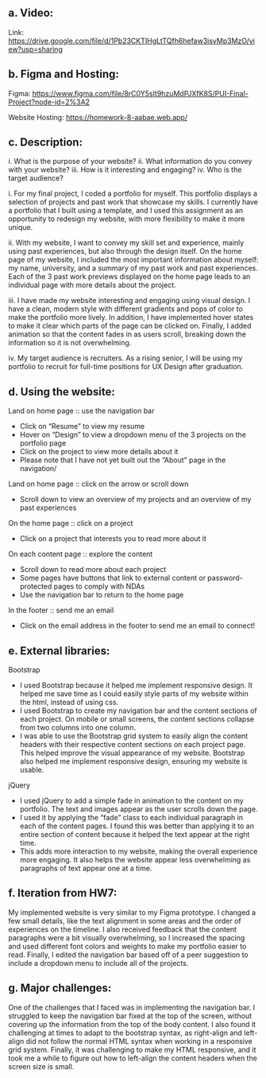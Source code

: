 ## a. Video:
Link: https://drive.google.com/file/d/1Pb23CKTIHgLtTQfh6hefaw3isvMp3MzO/view?usp=sharing


## b. Figma and Hosting:
Figma: https://www.figma.com/file/8rC0Y5sIt9hzuMdPJXfK8S/PUI-Final-Project?node-id=2%3A2

Website Hosting: https://homework-8-aabae.web.app/


## c. Description:
i. What is the purpose of your website?
ii. What information do you convey with your website?
iii. How is it interesting and engaging?
iv. Who is the target audience?

i. For my final project, I coded a portfolio for myself. This portfolio displays a selection of projects and past work that showcase my skills. I currently have a portfolio that I built using a template, and I used this assignment as an opportunity to redesign my website, with more flexibility to make it more unique.

ii. With my website, I want to convey my skill set and experience, mainly using past experiences, but also through the design itself. On the home page of my website, I included the most important information about myself: my name, university, and a summary of my past work and past experiences. Each of the 3 past work previews displayed on the home page leads to an individual page with more details about the project.

iii. I have made my website interesting and engaging using visual design. I have a clean, modern style with different gradients and pops of color to make the portfolio more lively. In addition, I have implemented hover states to make it clear which parts of the page can be clicked on. Finally, I added animation so that the content fades in as users scroll, breaking down the information so it is not overwhelming.

iv. My target audience is recruiters. As a rising senior, I will be using my portfolio to recruit for full-time positions for UX Design after graduation.


## d. Using the website:
Land on home page :: use the navigation bar
* Click on “Resume” to view my resume
* Hover on “Design” to view a dropdown menu of the 3 projects on the portfolio page
* Click on the project to view more details about it
* Please note that I have not yet built out the “About” page in the navigation/


Land on home page :: click on the arrow or scroll down
* Scroll down to view an overview of my projects and an overview of my past experiences <br>


On the home page :: click on a project
* Click on a project that interests you to read more about it <br>


On each content page :: explore the content
* Scroll down to read more about each project
* Some pages have buttons that link to external content or password-protected pages to comply with NDAs
* Use the navigation bar to return to the home page <br>


In the footer :: send me an email
* Click on the email address in the footer to send me an email to connect!


## e. External libraries:
Bootstrap
* I used Bootstrap because it helped me implement responsive design. It helped me save time as I could easily style parts of my website within the html, instead of using css.
* I used Bootstrap to create my navigation bar and the content sections of each project. On mobile or small screens, the content sections collapse from two columns into one column.
* I was able to use the Bootstrap grid system to easily align the content headers with their respective content sections on each project page. This helped improve the visual appearance of my website. Bootstrap also helped me implement responsive design, ensuring my website is usable.

jQuery
* I used jQuery to add a simple fade in animation to the content on my portfolio. The text and images appear as the user scrolls down the page.
* I used it by applying the “fade” class to each individual paragraph in each of the content pages. I found this was better than applying it to an entire section of content because it helped the text appear at the right time.
* This adds more interaction to my website, making the overall experience more engaging. It also helps the website appear less overwhelming as paragraphs of text appear one at a time.


## f. Iteration from HW7:
My implemented website is very similar to my Figma prototype. I changed a few small details, like the text alignment in some areas and the order of experiences on the timeline. I also received feedback that the content paragraphs were a bit visually overwhelming, so I increased the spacing and used different font colors and weights to make my portfolio easier to read. Finally, I edited the navigation bar based off of a peer suggestion to include a dropdown menu to include all of the projects.


## g. Major challenges:
One of the challenges that I faced was in implementing the navigation bar. I struggled to keep the navigation bar fixed at the top of the screen, without covering up the information from the top of the body content. I also found it challenging at times to adapt to the bootstrap syntax, as right-align and left-align did not follow the normal HTML syntax when working in a responsive grid system. Finally, it was challenging to make my HTML responsive, and it took me a while to figure out how to left-align the content headers when the screen size is small.

